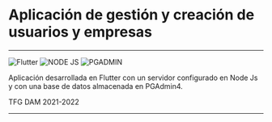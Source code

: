 # Aplicación de gestión y creación de usuarios y empresas

---

![Flutter](https://cdn.iconscout.com/icon/free/png-256/flutter-3628777-3030139.png) ![NODE JS](https://cdn.iconscout.com/icon/free/png-256/node-js-1174925.png) ![PGADMIN](https://static.macupdate.com/products/60968/l/pgadmin-4-logo.png?v=1607426731)

Aplicación desarrollada en Flutter con un servidor configurado en Node Js y con una base de datos almacenada en PGAdmin4.

TFG DAM 2021-2022

---
